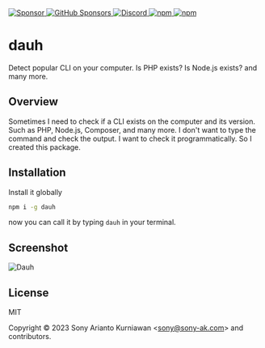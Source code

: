 <a href="https://paypal.me/sonyarianto" target="_blank">
 <img alt="Sponsor" src="https://img.shields.io/badge/donate-Paypal-fd8200.svg" />
</a>
<a href="https://github.com/sponsors/sonyarianto" target="_blank">
  <img alt="GitHub Sponsors" src="https://img.shields.io/github/sponsors/sonyarianto">
</a>
<a href="https://discord.com/channels/1083266930896535562/1094971793825075211" target="_blank">
  <img alt="Discord" src="https://img.shields.io/discord/1083266930896535562">
</a>
<a href="https://www.npmjs.com/package/dauh" target="_blank">
 <img alt="npm" src="https://img.shields.io/npm/dt/dauh">
</a>
<a href="https://www.npmjs.com/package/jogja" target="_blank">
 <img alt="npm" src="https://img.shields.io/npm/v/dauh">
</a>

# dauh

Detect popular CLI on your computer. Is PHP exists? Is Node.js exists? and many more.

## Overview

Sometimes I need to check if a CLI exists on the computer and its version. Such as PHP, Node.js, Composer, and many more. I don't want to type the command and check the output. I want to check it programmatically. So I created this package.

## Installation

Install it globally

```bash
npm i -g dauh
```

now you can call it by typing `dauh` in your terminal.

## Screenshot

![Dauh](https://github.com/sonyarianto/jogja/blob/main/dauh-0.1.0.jpg?raw=true)

## License

MIT

Copyright &copy; 2023 Sony Arianto Kurniawan <<sony@sony-ak.com>> and contributors.
